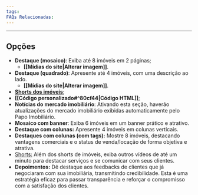 ```yaml
---
tags:
FAQs Relacionadas:
---
```

---
## Opções

- **Destaque (mosaico)**: Exiba até 8 imóveis em 2 páginas;
	- **[[Mídias do site|Alterar imagem]]**.
- **Destaque (quadrado)**: Apresente até 4 imóveis, com uma descrição ao lado.
	- **[[Mídias do site|Alterar imagem]]**.
- **[Shorts dos imóveis](https://help.imobzi.com/pt-br/article/como-adicionar-shorts-do-youtube-no-meu-site-y9umte/#3-adicionando-novos-shorts)**;
- **[[Código personalizado#^80cf44|Código HTML]]**;
- **Notícias do mercado imobiliário**: Ativando esta seção, haverão atualizações do mercado imobiliário exibidas automaticamente pelo Papo Imobiliário.
- **Mosaico com banner**: Exiba 6 imóveis em um banner prático e atrativo.
- ****Destaque com colunas:**** Apresente 4 imóveis em colunas verticais.
- ****Destaques com colunas (com tags):**** Mostre 8 imóveis, destacando vantagens comerciais e o status de venda/locação de forma objetiva e atrativa.
- [Shorts:](https://help.imobzi.com/pt-br/article/como-adicionar-shorts-do-youtube-no-meu-site-y9umte/) Além dos shorts de imóveis, exiba outros vídeos de até um minuto para destacar serviços e se comunicar com seus clientes.
- ****Depoimentos:**** Dê destaque aos feedbacks de clientes que já negociaram com sua imobiliária, transmitindo credibilidade. Esta é uma estratégia eficaz para passar transparência e reforçar o compromisso com a satisfação dos clientes.
